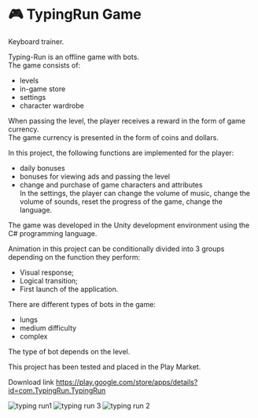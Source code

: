 # 🎮 TypingRun Game
Keyboard trainer.

Typing-Run is an offline game with bots.  
The game consists of:
 - levels
 - in-game store
 - settings
 - character wardrobe    
 
When passing the level, the player receives a reward in the form of game currency.   
The game currency is presented in the form of coins and dollars.  

In this project, the following functions are implemented for the player: 
 - daily bonuses
 - bonuses for viewing ads and passing the level
 - change and purchase of game characters and attributes  
In the settings, the player can change the volume of music, change the volume of sounds, reset the progress of the game, change the language.

The game was developed in the Unity development environment using the C# programming language.  

Animation in this project can be conditionally divided into 3 groups depending on the function they perform:
* Visual response;
* Logical transition;
* First launch of the application.

There are different types of bots in the game:
- lungs
- medium difficulty
- complex  

The type of bot depends on the level.

This project has been tested and placed in the Play Market.

Download link https://play.google.com/store/apps/details?id=com.TypingRun.TypingRun



![typing run1](https://user-images.githubusercontent.com/45859046/219977180-e93ada87-76d6-4f0d-9ccc-6929c79643cf.png)
![typing run 3](https://user-images.githubusercontent.com/45859046/219977189-d125df95-791c-41f5-8248-74ece2357e8c.png)
![typing run 2](https://user-images.githubusercontent.com/45859046/219977199-63e00d03-acc0-4be2-912a-ac481aa879d5.png)

